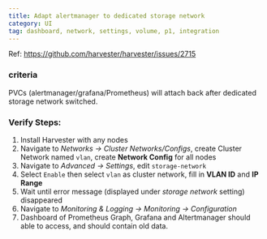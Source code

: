 ```yaml
---
title: Adapt alertmanager to dedicated storage network
category: UI
tag: dashboard, network, settings, volume, p1, integration
---
```

Ref: https://github.com/harvester/harvester/issues/2715


### criteria
PVCs (alertmanager/grafana/Prometheus) will attach back after dedicated storage network switched.

### Verify Steps:
1. Install Harvester with any nodes
1. Navigate to _Networks -> Cluster Networks/Configs_, create Cluster Network named `vlan`, create **Network Config** for all nodes
1. Navigate to _Advanced -> Settings_, edit `storage-network`
1. Select `Enable` then select `vlan` as cluster network, fill in **VLAN ID** and **IP Range**
1. Wait until error message (displayed under _storage network_ setting) disappeared
1. Navigate to _Monitoring & Logging -> Monitoring -> Configuration_
1. Dashboard of Prometheus Graph, Grafana and Altertmanager should able to access, and should contain old data.
